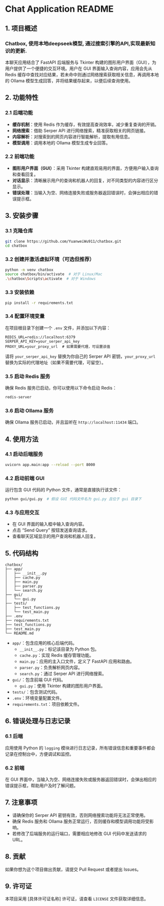 # Chat Application README

## 1. 项目概述
### Chatbox, 使用本地deepseek模型, 通过搜索引擎的API,实现最新知识的更新.

本聊天应用结合了 FastAPI 后端服务与 Tkinter 构建的图形用户界面（GUI），为用户提供了一个便捷的交互环境。用户在 GUI 界面输入查询内容，应用会先从 Redis 缓存中查找对应结果，若未命中则通过网络搜索获取相关信息，再调用本地的 Ollama 模型生成回答，并将结果缓存起来，以便后续查询使用。

## 2. 功能特性
### 2.1 后端功能
- **缓存机制**：使用 Redis 作为缓存，有效提高查询效率，减少重复查询的开销。
- **网络搜索**：借助 Serper API 进行网络搜索，精准获取相关的网页链接。
- **内容解析**：对搜索到的网页内容进行智能解析，提取有用信息。
- **模型调用**：调用本地的 Ollama 模型生成专业回答。

### 2.2 前端功能
- **图形用户界面（GUI）**：采用 Tkinter 构建直观易用的界面，方便用户输入查询和查看回复。
- **对话显示**：清晰展示用户的查询和机器人的回复，对不同类型的内容进行区分显示。
- **错误处理**：当输入为空、网络连接失败或服务器返回错误时，会弹出相应的错误提示框。

## 3. 安装步骤

### 3.1 克隆仓库
```bash
git clone https://github.com/YuanweiWu911/chatbox.git
cd chatbox
```

### 3.2 创建并激活虚拟环境（可选但推荐）
```bash
python -m venv chatbox
source chatbox/bin/activate  # 对于 Linux/Mac
.\chatbox\Scripts\activate  # 对于 Windows
```

### 3.3 安装依赖
```bash
pip install -r requirements.txt
```

### 3.4 配置环境变量
在项目根目录下创建一个 `.env` 文件，并添加以下内容：
```plaintext
REDIS_URL=redis://localhost:6379
SERPER_API_KEY=your_serper_api_key
PROXY_URL=your_proxy_url  # 如果需要代理，可设置该值
```
请将 `your_serper_api_key` 替换为你自己的 Serper API 密钥，`your_proxy_url` 替换为实际的代理地址（如果不需要代理，可留空）。

### 3.5 启动 Redis 服务
确保 Redis 服务已启动，你可以使用以下命令启动 Redis：
```bash
redis-server
```

### 3.6 启动 Ollama 服务
确保 Ollama 服务已启动，并且监听在 `http://localhost:11434` 端口。

## 4. 使用方法

### 4.1 启动后端服务
```bash
uvicorn app.main:app --reload --port 8000
```

### 4.2 启动前端 GUI
运行包含 GUI 代码的 Python 文件，通常是直接执行该文件：
```bash
python gui/gui.py  # 假设 GUI 代码文件名为 gui.py 且位于 gui 目录下
```

### 4.3 与应用交互
- 在 GUI 界面的输入框中输入查询内容。
- 点击 “Send Query” 按钮发送查询请求。
- 查看聊天区域显示的用户查询和机器人回复。

## 5. 代码结构
```plaintext
chatbox/
├── app/
│   ├── __init__.py
│   ├── cache.py
│   ├── main.py
│   ├── parser.py
│   └── search.py
├── gui/
│   └── gui.py
├── tests/
│   ├── test_functions.py
│   └── test_main.py
├── .env
├── requirements.txt
├── test_functions.py
├── test_main.py
└── README.md
```
- `app/`：包含应用的核心后端代码。
  - `__init__.py`：标记该目录为 Python 包。
  - `cache.py`：实现 Redis 缓存管理功能。
  - `main.py`：应用的主入口文件，定义了 FastAPI 应用和路由。
  - `parser.py`：负责解析网页内容。
  - `search.py`：通过 Serper API 进行网络搜索。
- `gui/`：包含前端 GUI 代码。
  - `gui.py`：使用 Tkinter 构建的图形用户界面。
- `tests/`：包含测试代码。
- `.env`：环境变量配置文件。
- `requirements.txt`：项目依赖文件。

## 6. 错误处理与日志记录
### 6.1 后端
应用使用 Python 的 `logging` 模块进行日志记录，所有错误信息和重要事件都会记录在控制台中，方便调试和监控。

### 6.2 前端
在 GUI 界面中，当输入为空、网络连接失败或服务器返回错误时，会弹出相应的错误提示框，帮助用户及时了解问题。

## 7. 注意事项
- 请确保你的 Serper API 密钥有效，否则网络搜索功能将无法正常使用。
- 确保 Redis 服务和 Ollama 服务正常运行，否则缓存和模型调用功能将受影响。
- 若修改了后端服务的运行端口，需要相应地修改 GUI 代码中发送请求的 URL。

## 8. 贡献
如果你想为这个项目做出贡献，请提交 Pull Request 或者提出 Issues。

## 9. 许可证
本项目采用 [具体许可证名称] 许可证，请查看 `LICENSE` 文件获取详细信息。 
